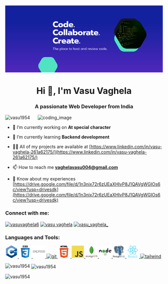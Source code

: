 ![logo](https://github.com/vasu1954/vasu1954/blob/main/for-webdevelope_64136297.png)
<h1 align="center">Hi 👋, I'm Vasu Vaghela</h1>
<h3 align="center">A passionate Web Developer from India</h3>
<img align="right" width="400" src="https://cdn.dribbble.com/users/2131993/screenshots/4948736/thoughtworks-gif_dribbble.gif" alt="coding_image">

<p align="left"> <img src="https://komarev.com/ghpvc/?username=vasu1954&label=Profile%20views&color=0e75b6&style=flat" alt="vasu1954" /> </p>

- 🔭 I’m currently working on **At special character**

- 🌱 I’m currently learning **Backend development**

- 👨‍💻 All of my projects are available at [https://www.linkedin.com/in/vasu-vaghela-261a62175/](https://www.linkedin.com/in/vasu-vaghela-261a62175/)

- 📫 How to reach me **vaghelavasu004@gmail.com**

- 📄 Know about my experiences [https://drive.google.com/file/d/1n3nix72r6zUEaXHlvP8J1QAVgWGIOs6c/view?usp=drivesdk](https://drive.google.com/file/d/1n3nix72r6zUEaXHlvP8J1QAVgWGIOs6c/view?usp=drivesdk)

<h3 align="left">Connect with me:</h3>
<p align="left">
<a href="https://twitter.com/vasuvaghela6" target="blank"><img align="center" src="https://raw.githubusercontent.com/rahuldkjain/github-profile-readme-generator/master/src/images/icons/Social/twitter.svg" alt="vasuvaghela6" height="30" width="40" /></a>
<a href="https://linkedin.com/in/vasu vaghela" target="blank"><img align="center" src="https://raw.githubusercontent.com/rahuldkjain/github-profile-readme-generator/master/src/images/icons/Social/linked-in-alt.svg" alt="vasu vaghela" height="30" width="40" /></a>
<a href="https://instagram.com/vasu_vaghela_" target="blank"><img align="center" src="https://raw.githubusercontent.com/rahuldkjain/github-profile-readme-generator/master/src/images/icons/Social/instagram.svg" alt="vasu_vaghela_" height="30" width="40" /></a>
</p>

<h3 align="left">Languages and Tools:</h3>
<p align="left"> <a href="https://www.w3schools.com/cpp/" target="_blank" rel="noreferrer"> <img src="https://raw.githubusercontent.com/devicons/devicon/master/icons/cplusplus/cplusplus-original.svg" alt="cplusplus" width="40" height="40"/> </a> <a href="https://www.w3schools.com/css/" target="_blank" rel="noreferrer"> <img src="https://raw.githubusercontent.com/devicons/devicon/master/icons/css3/css3-original-wordmark.svg" alt="css3" width="40" height="40"/> </a> <a href="https://expressjs.com" target="_blank" rel="noreferrer"> <img src="https://raw.githubusercontent.com/devicons/devicon/master/icons/express/express-original-wordmark.svg" alt="express" width="40" height="40"/> </a> <a href="https://git-scm.com/" target="_blank" rel="noreferrer"> <img src="https://www.vectorlogo.zone/logos/git-scm/git-scm-icon.svg" alt="git" width="40" height="40"/> </a> <a href="https://www.w3.org/html/" target="_blank" rel="noreferrer"> <img src="https://raw.githubusercontent.com/devicons/devicon/master/icons/html5/html5-original-wordmark.svg" alt="html5" width="40" height="40"/> </a> <a href="https://developer.mozilla.org/en-US/docs/Web/JavaScript" target="_blank" rel="noreferrer"> <img src="https://raw.githubusercontent.com/devicons/devicon/master/icons/javascript/javascript-original.svg" alt="javascript" width="40" height="40"/> </a> <a href="https://www.mongodb.com/" target="_blank" rel="noreferrer"> <img src="https://raw.githubusercontent.com/devicons/devicon/master/icons/mongodb/mongodb-original-wordmark.svg" alt="mongodb" width="40" height="40"/> </a> <a href="https://nodejs.org" target="_blank" rel="noreferrer"> <img src="https://raw.githubusercontent.com/devicons/devicon/master/icons/nodejs/nodejs-original-wordmark.svg" alt="nodejs" width="40" height="40"/> </a> <a href="https://www.postgresql.org" target="_blank" rel="noreferrer"> <img src="https://raw.githubusercontent.com/devicons/devicon/master/icons/postgresql/postgresql-original-wordmark.svg" alt="postgresql" width="40" height="40"/> </a> <a href="https://reactjs.org/" target="_blank" rel="noreferrer"> <img src="https://raw.githubusercontent.com/devicons/devicon/master/icons/react/react-original-wordmark.svg" alt="react" width="40" height="40"/> </a> <a href="https://tailwindcss.com/" target="_blank" rel="noreferrer"> <img src="https://www.vectorlogo.zone/logos/tailwindcss/tailwindcss-icon.svg" alt="tailwind" width="40" height="40"/> </a> </p>

<p><img align="left" src="https://github-readme-stats.vercel.app/api/top-langs?username=vasu1954&show_icons=true&locale=en&layout=compact" alt="vasu1954" /></p>

<p>&nbsp;<img align="center" src="https://github-readme-stats.vercel.app/api?username=vasu1954&show_icons=true&locale=en" alt="vasu1954" /></p>

<p><img align="center" src="https://github-readme-streak-stats.herokuapp.com/?user=vasu1954&" alt="vasu1954" /></p>
